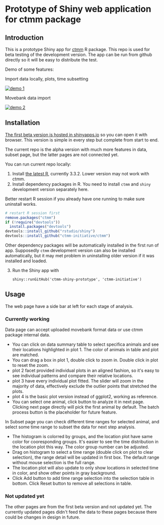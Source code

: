 # Prototype of Shiny web application for ctmm package

## Introduction

This is a prototype Shiny app for [ctmm](https://cran.r-project.org/web/packages/ctmm/index.html) R package. This repo is used for beta testing of the development version. The app can be run from github directly so it will be easy to distribute the test.

Demo of some features:

Import data locally, plots, time subsetting

[![demo 1](http://img.youtube.com/vi/7vRktLa76Ho/0.jpg)](http://www.youtube.com/watch?v=7vRktLa76Ho "shiny prototype demo")

Movebank data import

[![demo 2](http://img.youtube.com/vi/eKTo2L63TIE/0.jpg)](http://www.youtube.com/watch?v=eKTo2L63TIE "Movebank import demo")

## Installation

[The first beta version is hosted in shinyapps.io](https://ctmm.shinyapps.io/dashboard1/) so you can open it with browser. This version is simple in every step but complete from start to end.

The current repo is the alpha version with much more features in data, subset page, but the latter pages are not connected yet.

You can run current repo locally:

1. Install [the latest R](https://www.r-project.org/), currently 3.3.2. Lower version may not work with ctmm.
2. Install dependency packages in R. You need to install `ctmm` and `shiny` development version separately here. 

Better restart R session if you already have one running to make sure uninstall works.

```r
# restart R session first
remove.packages("ctmm")
if (!require("devtools"))
  install.packages("devtools")
devtools::install_github("rstudio/shiny")
devtools::install_github("ctmm-initiative/ctmm")
```

Other dependency packages will be automatically installed in the first run of app. Supposedly `ctmm` development version can also be installed automatically, but it may met problem in uninstalling older version if it was installed and loaded.

3. Run the Shiny app with

	`shiny::runGitHub('ctmm-shiny-prototype', 'ctmm-initiative')`
	
	
## Usage

The web page have a side bar at left for each stage of analysis. 

### Currently working

Data page can accept uploaded movebank format data or use ctmm package internal data. 
- You can click on data summary table to select specifica animals and see their locations highlighted in plot 1. The color of animals in table and plot are matched. 
- You can drag a box in plot 1, double click to zoom in. Double click in plot to reset the zoom.
- plot 2 facet provided individual plots in an aligned fashion, so it's easy to see individual patterns and compare their relative locations.
- plot 3 have every individual plot fitted. The slider will zoom in the majority of data, effectively exclude the outlier points that stretched the plots.
- plot 4 is the basic plot version instead of ggplot2, working as reference.
- You can select one animal, click button to analyze it in next page. Clicking next page directly will pick the first animal by default. The batch process button is the placeholder for future feature.

In Subset page you can check different time ranges for selected animal, and select some time range to subset the data for next step analysis. 
- The histogram is colorred by groups, and the location plot have same color for cooresponding groups. It's easier to see the time distribution in the location plot this way. The color group number can be adjusted.
- Drag on histogram to select a time range (double click on plot to clear selection), the range detail will be updated in first box. The default range without mouse selection is the full range.
- The location plot will also update to only show locations in selected time in color, and show other points in gray background.
- Click Add button to add time range selection into the selection table in bottom.  Click Reset button to remove all selections in table.

### Not updated yet

The other pages are from the first beta version and not updated yet. The currently updated pages didn't feed the data to these pages because there could be changes in design in future.

